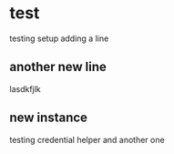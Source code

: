 # test
testing setup
adding a line

## another new line
lasdkfjlk

## new instance
testing credential helper
and another one